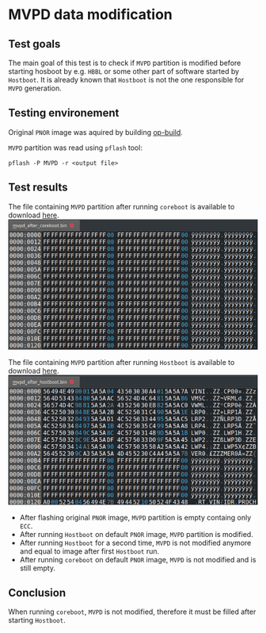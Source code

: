 # MVPD data modification

## Test goals

The main goal of this test is to check if `MVPD` partition is modified
before starting hosboot by e.g. `HBBL` or some other part of software
started by `Hostboot`. It is already known that `Hostboot` is not
the one responsible for `MVPD` generation.

## Testing environement

Original `PNOR` image was aquired by building [op-build](https://github.com/3mdeb/openpower-coreboot-docs/blob/main/devnotes/porting.md#building-openpower-firmware).

`MVPD` partition was read using `pflash` tool:
```
pflash -P MVPD -r <output file>
```
## Test results

The file containing `MVPD` partition after running `coreboot` is available
to download [here](https://cloud.3mdeb.com/index.php/s/jk3cDHwE3M7wdKn).
![](../images/mvpd_after_coreboot.png)

The file containing `MVPD` partition after running `Hostboot` is available
to download [here](https://cloud.3mdeb.com/index.php/s/DKrqonZDtF7pftA).
![](../images/mvpd_after_hostboot.png)

* After flashing original `PNOR` image, `MVPD` partition
  is empty containg only `ECC`.
* After running `Hostboot` on default `PNOR` image, `MVPD` partition
  is modified.
* After running `Hostboot` for a second time, `MVPD` is not modified anymore and
  equal to image after first `Hostboot` run.
* After running `coreboot` on default `PNOR` image, `MVPD` is not modified
  and is still empty.

## Conclusion

When running `coreboot`, `MVPD` is not modified, therefore it must be filled
after starting `Hostboot`.
